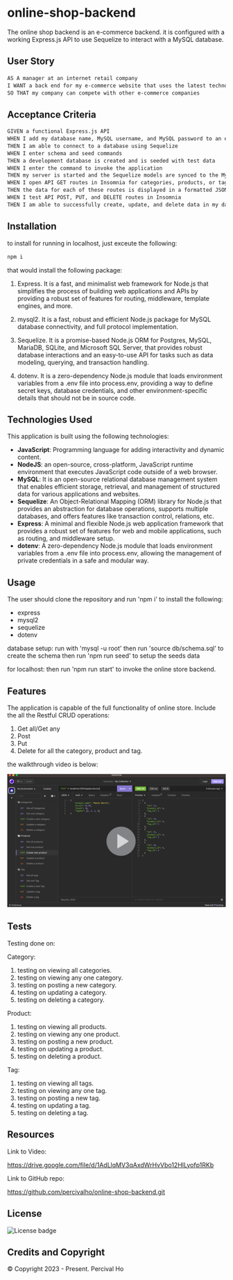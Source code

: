 # online-shop-backend

The online shop backend is an e-commerce backend.  it is configured with  a working Express.js API to use Sequelize to interact with a MySQL database.


## User Story

```md
AS A manager at an internet retail company
I WANT a back end for my e-commerce website that uses the latest technologies
SO THAT my company can compete with other e-commerce companies
```

## Acceptance Criteria

```md
GIVEN a functional Express.js API
WHEN I add my database name, MySQL username, and MySQL password to an environment variable file
THEN I am able to connect to a database using Sequelize
WHEN I enter schema and seed commands
THEN a development database is created and is seeded with test data
WHEN I enter the command to invoke the application
THEN my server is started and the Sequelize models are synced to the MySQL database
WHEN I open API GET routes in Insomnia for categories, products, or tags
THEN the data for each of these routes is displayed in a formatted JSON
WHEN I test API POST, PUT, and DELETE routes in Insomnia
THEN I am able to successfully create, update, and delete data in my database
```


## Installation
  
to install for running in localhost, just exceute the following:

  ```md
  npm i 
  ```

that would install the following package:
1.  Express.  It is a fast, and minimalist web framework for Node.js that simplifies the process of building web applications and APIs by providing a robust set of features for routing, middleware, template engines, and more.

2.  mysql2. It is a fast, robust and efficient Node.js package for MySQL database connectivity, and full protocol implementation.

3.  Sequelize.  It is a promise-based Node.js ORM for Postgres, MySQL, MariaDB, SQLite, and Microsoft SQL Server, that provides robust database interactions and an easy-to-use API for tasks such as data modeling, querying, and transaction handling.

4.  dotenv.  It is a zero-dependency Node.js module that loads environment variables from a .env file into process.env, providing a way to define secret keys, database credentials, and other environment-specific details that should not be in source code.


## Technologies Used

This application is built using the following technologies:

- **JavaScript**: Programming language for adding interactivity and dynamic content.
- **NodeJS**: an open-source, cross-platform, JavaScript runtime environment that executes JavaScript code outside of a web browser.
- **MySQL**: It is an open-source relational database management system that enables efficient storage, retrieval, and management of structured data for various applications and websites.
- **Sequelize**: An Object-Relational Mapping (ORM) library for Node.js that provides an abstraction for database operations, supports multiple databases, and offers features like transaction control, relations, etc.
- **Express**: A minimal and flexible Node.js web application framework that provides a robust set of features for web and mobile applications, such as routing, and middleware setup.
- **dotenv**: A zero-dependency Node.js module that loads environment variables from a .env file into process.env, allowing the management of private credentials in a safe and modular way.

## Usage

The user should clone the repository and run 'npm i' to install the following: 
- express
- mysql2
- sequelize
- dotenv

database setup:
run with 'mysql -u root'
then run 'source db/schema.sql' to create the schema
then run 'npm run seed' to setup the seeds data

for localhost:
then run 'npm run start' to invoke the online store backend.


## Features

The application is capable of the full functionality of online store.
Include the all the Restful CRUD operations:

1.  Get all/Get any
2.  Post
3.  Put
4.  Delete
for all the category, product and tag. 


the walkthrough video is below:

[![Video Thumbnail](./assets/Week13screenshot.png)](https://drive.google.com/file/d/1AdLlqMV3qAxdWrHvVbo12HILyofp1RKb)



## Tests

Testing done on:

Category:
1. testing on viewing all categories.
2. testing on viewing any one category.
3. testing on posting a new category.
4. testing on updating a category.
5. testing on deleting a category.

Product:
1. testing on viewing all products.
2. testing on viewing any one product.
3. testing on posting a new product.
4. testing on updating a product.
5. testing on deleting a product.

Tag:
1. testing on viewing all tags.
2. testing on viewing any one tag.
3. testing on posting a new tag.
4. testing on updating a tag.
5. testing on deleting a tag.


## Resources

Link to Video:

https://drive.google.com/file/d/1AdLlqMV3qAxdWrHvVbo12HILyofp1RKb


Link to GitHub repo:

https://github.com/percivalho/online-shop-backend.git




## License 

![License badge](https://img.shields.io/badge/license-MIT-blue.svg)


## Credits and Copyright 
&copy; Copyright 2023 - Present. Percival Ho